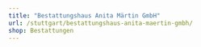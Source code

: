 ```yaml
---
title: "Bestattungshaus Anita Märtin GmbH"
url: /stuttgart/bestattungshaus-anita-maertin-gmbh/
shop: Bestattungen
---
```

